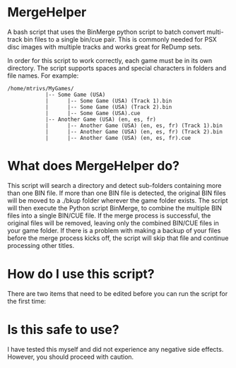 # MergeHelper
A bash script that uses the BinMerge python script to batch convert multi-track bin files to a single bin/cue pair.   This is commonly needed for PSX disc images with multiple tracks and works great for ReDump sets. 

In order for this script to work correctly, each game must be in its own directory.  The script supports spaces and special characters in folders and file names. For example:
```
/home/mtrivs/MyGames/
            |-- Some Game (USA)
            |      |-- Some Game (USA) (Track 1).bin
            |      |-- Some Game (USA) (Track 2).bin
            |      |-- Some Game (USA).cue
            |-- Another Game (USA) (en, es, fr)
            |      |-- Another Game (USA) (en, es, fr) (Track 1).bin
            |      |-- Another Game (USA) (en, es, fr) (Track 2).bin
            |      |-- Another Game (USA) (en, es, fr).cue
```

# What does MergeHelper do?
This script will search a directory and detect sub-folders containing more than one BIN file.   If more than one BIN file is detected, the original BIN files will be moved to a ./bkup folder wherever the game folder exists.   The script will then execute the Python script BinMerge, to combine the multiple BIN files into a single BIN/CUE file.    If the merge process is successful, the original files will be removed, leaving only the combined BIN/CUE files in your game folder.  If there is a problem with making a backup of your files before the merge process kicks off, the script will skip that file and continue processing other titles.   

# How do I use this script?
There are two items that need to be edited before you can run the script for the first time:


# Is this safe to use?
I have tested this myself and did not experience any negative side effects.  However, you should proceed with caution.
